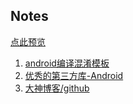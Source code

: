 ## Notes

[点此预览](https://sogrey.github.io/notes)

1. [android编译混淆模板](https://sogrey.github.io/notes/%E6%B7%B7%E6%B7%86%E6%A8%A1%E6%9D%BF.md)
2. [优秀的第三方库-Android](https://sogrey.github.io/notes/%E4%BC%98%E7%A7%80%E7%9A%84%E7%AC%AC%E4%B8%89%E6%96%B9%E5%BA%93-Android.md)
3. [大神博客/github](https://sogrey.github.io/notes/%E5%A4%A7%E7%A5%9E%E5%8D%9A%E5%AE%A2-github)